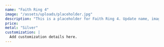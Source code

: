 ```yaml
---
name: "Faith Ring 4"
image: "/assets/uploads/placeholder.jpg"
description: "This is a placeholder for Faith Ring 4. Update name, image, price, and description in CMS."
price:
metal: "Silver"
customization: |
  Add customization details here.
---
```

